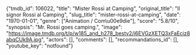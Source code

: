 {"tmdb_id": 106022, "title": "Mister Rossi at Camping", "original_title": "Il signor Rossi al Camping", "slug_title": "mister-rossi-at-camping", "date": "1970-01-01", "genre": ["Animation / Com\u00e9die"], "score": "5.8/10", "synopsis": "Mr. Rossi goes camping.", "image": "https://image.tmdb.org/t/p/w185_and_h278_bestv2/i6EVGzXETQ3xFaEciz8abqCUk9A.jpg", "actors": [], "comments": [], "recommandations_id": [], "youtube_key": "notfound"}